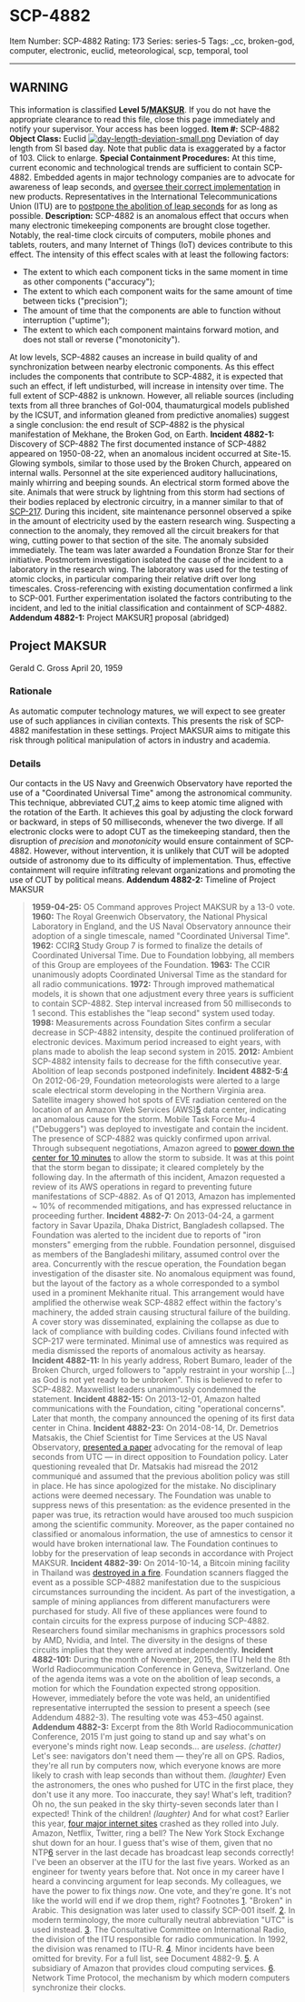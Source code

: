 # SCP-4882
Item Number: SCP-4882
Rating: 173
Series: series-5
Tags: _cc, broken-god, computer, electronic, euclid, meteorological, scp, temporal, tool

---

## WARNING
This information is classified **Level 5/[MAKSUR](/twistedgears-kaktus-proposal)**. If you do not have the appropriate clearance to read this file, close this page immediately and notify your supervisor. Your access has been logged.
**Item #:** SCP-4882
**Object Class:** Euclid
[![day-length-deviation-small.png](https://scp-wiki.wdfiles.com/local--files/scp-4882/day-length-deviation-small.png)](/local--files/scp-4882/day-length-deviation.png)
Deviation of day length from SI based day. Note that public data is exaggerated by a factor of 103. Click to enlarge.
**Special Containment Procedures:** At this time, current economic and technological trends are sufficient to contain SCP-4882. Embedded agents in major technology companies are to advocate for awareness of leap seconds, and [oversee their correct implementation](https://googleblog.blogspot.com/2011/09/time-technology-and-leaping-seconds.html) in new products. Representatives in the International Telecommunications Union (ITU) are to [postpone the abolition of leap seconds](https://www.itu.int/net/pressoffice/press_releases/2015/53.aspx) for as long as possible.
**Description:** SCP-4882 is an anomalous effect that occurs when many electronic timekeeping components are brought close together. Notably, the real-time clock circuits of computers, mobile phones and tablets, routers, and many Internet of Things (IoT) devices contribute to this effect.
The intensity of this effect scales with at least the following factors:
  * The extent to which each component ticks in the same moment in time as other components ("accuracy");
  * The extent to which each component waits for the same amount of time between ticks ("precision");
  * The amount of time that the components are able to function without interruption ("uptime");
  * The extent to which each component maintains forward motion, and does not stall or reverse ("monotonicity").

At low levels, SCP-4882 causes an increase in build quality of and synchronization between nearby electronic components. As this effect includes the components that contribute to SCP-4882, it is expected that such an effect, if left undisturbed, will increase in intensity over time.
The full extent of SCP-4882 is unknown. However, all reliable sources (including texts from all three branches of GoI-004, thaumaturgical models published by the ICSUT, and information gleaned from predictive anomalies) suggest a single conclusion: the end result of SCP-4882 is the physical manifestation of Mekhane, the Broken God, on Earth.
**Incident 4882-1:** Discovery of SCP-4882
The first documented instance of SCP-4882 appeared on 1950-08-22, when an anomalous incident occurred at Site-15. Glowing symbols, similar to those used by the Broken Church, appeared on internal walls. Personnel at the site experienced auditory hallucinations, mainly whirring and beeping sounds. An electrical storm formed above the site. Animals that were struck by lightning from this storm had sections of their bodies replaced by electronic circuitry, in a manner similar to that of [SCP-217](/scp-217).
During this incident, site maintenance personnel observed a spike in the amount of electricity used by the eastern research wing. Suspecting a connection to the anomaly, they removed all the circuit breakers for that wing, cutting power to that section of the site. The anomaly subsided immediately. The team was later awarded a Foundation Bronze Star for their initiative.
Postmortem investigation isolated the cause of the incident to a laboratory in the research wing. The laboratory was used for the testing of atomic clocks, in particular comparing their relative drift over long timescales. Cross-referencing with existing documentation confirmed a link to SCP-001. Further experimentation isolated the factors contributing to the incident, and led to the initial classification and containment of SCP-4882.
**Addendum 4882-1:** Project MAKSUR[1](javascript:;) proposal (abridged)
## Project MAKSUR
Gerald C. Gross
April 20, 1959
### Rationale
As automatic computer technology matures, we will expect to see greater use of such appliances in civilian contexts. This presents the risk of SCP-4882 manifestation in these settings. Project MAKSUR aims to mitigate this risk through political manipulation of actors in industry and academia.
### Details
Our contacts in the US Navy and Greenwich Observatory have reported the use of a "Coordinated Universal Time" among the astronomical community. This technique, abbreviated CUT,[2](javascript:;) aims to keep atomic time aligned with the rotation of the Earth. It achieves this goal by adjusting the clock forward or backward, in steps of 50 milliseconds, whenever the two diverge.
If all electronic clocks were to adopt CUT as the timekeeping standard, then the disruption of _precision_ and _monotonicity_ would ensure containment of SCP-4882. However, without intervention, it is unlikely that CUT will be adopted outside of astronomy due to its difficulty of implementation. Thus, effective containment will require infiltrating relevant organizations and promoting the use of CUT by political means.
**Addendum 4882-2:** Timeline of Project MAKSUR
> **1959-04-25:** O5 Command approves Project MAKSUR by a 13-0 vote.
> **1960:** The Royal Greenwich Observatory, the National Physical Laboratory in England, and the US Naval Observatory announce their adoption of a single timescale, named "Coordinated Universal Time".
> **1962:** CCIR[3](javascript:;) Study Group 7 is formed to finalize the details of Coordinated Universal Time. Due to Foundation lobbying, all members of this Group are employees of the Foundation.
> **1963:** The CCIR unanimously adopts Coordinated Universal Time as the standard for all radio communications.
> **1972:** Through improved mathematical models, it is shown that one adjustment every three years is sufficient to contain SCP-4882. Step interval increased from 50 milliseconds to 1 second. This establishes the "leap second" system used today.
> **1998:** Measurements across Foundation Sites confirm a secular decrease in SCP-4882 intensity, despite the continued proliferation of electronic devices. Maximum period increased to eight years, with plans made to abolish the leap second system in 2015.
> **2012:** Ambient SCP-4882 intensity fails to decrease for the fifth consecutive year. Abolition of leap seconds postponed indefinitely.
**Incident 4882-5:**[4](javascript:;)
On 2012-06-29, Foundation meteorologists were alerted to a large scale electrical storm developing in the Northern Virginia area. Satellite imagery showed hot spots of EVE radiation centered on the location of an Amazon Web Services (AWS)[5](javascript:;) data center, indicating an anomalous cause for the storm. Mobile Task Force Mu-4 ("Debuggers") was deployed to investigate and contain the incident. The presence of SCP-4882 was quickly confirmed upon arrival.
Through subsequent negotiations, Amazon agreed to [power down the center for 10 minutes](https://aws.amazon.com/message/67457/) to allow the storm to subside. It was at this point that the storm began to dissipate; it cleared completely by the following day.
In the aftermath of this incident, Amazon requested a review of its AWS operations in regard to preventing future manifestations of SCP-4882. As of Q1 2013, Amazon has implemented ~ 10% of recommended mitigations, and has expressed reluctance in proceeding further.
**Incident 4882-7:**
On 2013-04-24, a garment factory in Savar Upazila, Dhaka District, Bangladesh collapsed. The Foundation was alerted to the incident due to reports of "iron monsters" emerging from the rubble. Foundation personnel, disguised as members of the Bangladeshi military, assumed control over the area.
Concurrently with the rescue operation, the Foundation began investigation of the disaster site. No anomalous equipment was found, but the layout of the factory as a whole corresponded to a symbol used in a prominent Mekhanite ritual. This arrangement would have amplified the otherwise weak SCP-4882 effect within the factory's machinery, the added strain causing structural failure of the building.
A cover story was disseminated, explaining the collapse as due to lack of compliance with building codes. Civilians found infected with SCP-217 were terminated. Minimal use of amnestics was required as media dismissed the reports of anomalous activity as hearsay.
**Incident 4882-11:**
In his yearly address, Robert Bumaro, leader of the Broken Church, urged followers to "apply restraint in your worship […] as God is not yet ready to be unbroken". This is believed to refer to SCP-4882. Maxwellist leaders unanimously condemned the statement.
**Incident 4882-15:**
On 2013-12-01, Amazon halted communications with the Foundation, citing "operational concerns". Later that month, the company announced the opening of its first data center in China.
**Incident 4882-23:**
On 2014-08-14, Dr. Demetrios Matsakis, the Chief Scientist for Time Services at the US Naval Observatory, [presented a paper](https://web.archive.org/web/20171107003122/https://tycho.usno.navy.mil/papers/ts-2014/Matsakis-LeapSecondComments.URSI-2014.pdf) advocating for the removal of leap seconds from UTC — in direct opposition to Foundation policy.
Later questioning revealed that Dr. Matsakis had misread the 2012 communiqué and assumed that the previous abolition policy was still in place. He has since apologized for the mistake. No disciplinary actions were deemed necessary.
The Foundation was unable to suppress news of this presentation: as the evidence presented in the paper was true, its retraction would have aroused too much suspicion among the scientific community. Moreover, as the paper contained no classified or anomalous information, the use of amnestics to censor it would have broken international law.
The Foundation continues to lobby for the preservation of leap seconds in accordance with Project MAKSUR.
**Incident 4882-39:**
On 2014-10-14, a Bitcoin mining facility in Thailand was [destroyed in a fire](https://www.coindesk.com/gallery-fire-destroys-thai-bitcoin-mining-facility). Foundation scanners flagged the event as a possible SCP-4882 manifestation due to the suspicious circumstances surrounding the incident.
As part of the investigation, a sample of mining appliances from different manufacturers were purchased for study. All five of these appliances were found to contain circuits for the express purpose of inducing SCP-4882. Researchers found similar mechanisms in graphics processors sold by AMD, Nvidia, and Intel. The diversity in the designs of these circuits implies that they were arrived at independently.
**Incident 4882-101:**
During the month of November, 2015, the ITU held the 8th World Radiocommunication Conference in Geneva, Switzerland. One of the agenda items was a vote on the abolition of leap seconds, a motion for which the Foundation expected strong opposition. However, immediately before the vote was held, an unidentified representative interrupted the session to present a speech (see Addendum 4882-3). The resulting vote was 453–450 against.
**Addendum 4882-3:** Excerpt from the 8th World Radiocommunication Conference, 2015
> I'm just going to stand up and say what's on everyone's minds right now.
> Leap seconds… are _useless_.
> _(chatter)_
> Let's see: navigators don't need them — they're all on GPS. Radios, they're all run by computers now, which everyone knows are more likely to crash with leap seconds than without them. _(laughter)_ Even the astronomers, the ones who pushed for UTC in the first place, they don't use it any more. Too inaccurate, they say!
> What's left, tradition? Oh no, the sun peaked in the sky thirty-seven seconds later than I expected! Think of the children!
> _(laughter)_
> And for what cost? Earlier this year, [four major internet sites](https://www.telegraph.co.uk/news/science/science-news/11710148/Leap-Second-confuses-Twitter-and-Android.html) crashed as they rolled into July. Amazon, Netflix, Twitter, ring a bell? The New York Stock Exchange shut down for an hour. I guess that's wise of them, given that no NTP[6](javascript:;) server in the last decade has broadcast leap seconds correctly!
> I've been an observer at the ITU for the last five years. Worked as an engineer for twenty years before that. Not once in my career have I heard a convincing argument for leap seconds.
> My colleagues, we have the power to fix things _now_. One vote, and they're gone.
> It's not like the world will end if we drop them, right?
Footnotes
[1](javascript:;). "Broken" in Arabic. This designation was later used to classify SCP-001 itself.
[2](javascript:;). In modern terminology, the more culturally neutral abbreviation "UTC" is used instead.
[3](javascript:;). The Consultative Committee on International Radio, the division of the ITU responsible for radio communication. In 1992, the division was renamed to ITU-R.
[4](javascript:;). Minor incidents have been omitted for brevity. For a full list, see Document 4882-9.
[5](javascript:;). A subsidiary of Amazon that provides cloud computing services.
[6](javascript:;). Network Time Protocol, the mechanism by which modern computers synchronize their clocks.